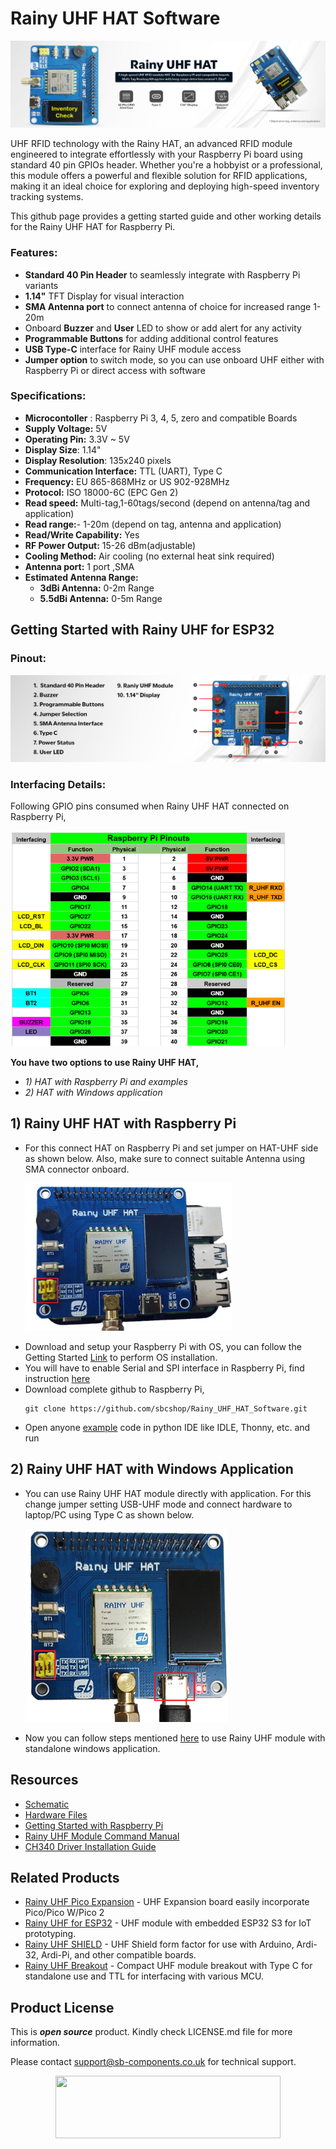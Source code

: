 # Rainy UHF HAT Software

<img src="https://github.com/sbcshop/Rainy_UHF_HAT_Software/blob/main/images/FeatureBanner_RainyUHF_HAT.jpg">

UHF RFID technology with the Rainy HAT, an advanced RFID module engineered to integrate effortlessly with your Raspberry Pi board using standard 40 pin GPIOs header. Whether you're a hobbyist or a professional, this module offers a powerful and flexible solution for RFID applications, making it an ideal choice for exploring and deploying high-speed inventory tracking systems.

This github page provides a getting started guide and other working details for the Rainy UHF HAT for Raspberry Pi. 

### Features:
- **Standard 40 Pin Header** to seamlessly integrate with Raspberry Pi variants
- **1.14"** TFT Display for visual interaction
- **SMA Antenna port** to connect antenna of choice for increased range 1-20m
- Onboard **Buzzer** and **User** LED to show or add alert for any activity
- **Programmable Buttons** for adding additional control features
- **USB Type-C** interface for Rainy UHF module access
- **Jumper option** to switch mode, so you can use onboard UHF either with Raspberry Pi or direct access with software
 
### Specifications:
- **Microcontoller**  : Raspberry Pi 3, 4, 5, zero and compatible Boards
- **Supply Voltage:** 5V
- **Operating Pin:** 3.3V ~ 5V
- **Display Size**: 1.14"
- **Display Resolution**: 135x240 pixels
- **Communication Interface:** TTL (UART), Type C
- **Frequency:** EU 865-868MHz or US 902-928MHz
- **Protocol:** ISO 18000-6C (EPC Gen 2)
- **Read speed:** Multi-tag,1-60tags/second (depend on antenna/tag and application)
- **Read range:**- 1-20m (depend on tag, antenna and application)
- **Read/Write Capability:** Yes
- **RF Power Output:** 15-26 dBm(adjustable)
- **Cooling Method:** Air cooling (no external heat sink required)
- **Antenna port:** 1 port ,SMA
- **Estimated Antenna Range:** 
     - **3dBi Antenna:** 0-2m Range
     - **5.5dBi Antenna:** 0-5m Range
       
## Getting Started with Rainy UHF for ESP32
### Pinout:
<img src="https://github.com/sbcshop/Rainy_UHF_HAT_Software/blob/main/images/Rainy_UHF_HAT_Pinouts.jpg" width="" height=""> 

### Interfacing Details:
Following GPIO pins consumed when Rainy UHF HAT connected on Raspberry Pi,

<img src="https://github.com/sbcshop/Rainy_UHF_HAT_Software/blob/main/images/interfacing_info.png" width="440" height="345"> 

**You have two options to use Rainy UHF HAT,**
- _1) HAT with Raspberry Pi and examples_
- _2) HAT with Windows application_

## 1) Rainy UHF HAT with Raspberry Pi
 - For this connect HAT on Raspberry Pi and set jumper on HAT-UHF side as shown below. Also, make sure to connect suitable Antenna using SMA connector onboard.

   <img src="https://github.com/sbcshop/Rainy_UHF_HAT_Software/blob/main/images/RainUHFHAT_withPI.png" width="331" height="236">

 * Download and setup your Raspberry Pi with OS, you can follow the Getting Started [Link](https://www.raspberrypi.com/documentation/computers/getting-started.html) to perform OS installation.
 * You will have to enable Serial and SPI interface in Raspberry Pi, find instruction [here](https://github.com/sbcshop/Pitalk_4G_HAT_Software/blob/main/Documents/Serial%20Interface%20Enable%20RPi.pdf) 
 * Download complete github to Raspberry Pi,
   ```
   git clone https://github.com/sbcshop/Rainy_UHF_HAT_Software.git
   ```
 * Open anyone [example]() code in python IDE like IDLE, Thonny, etc. and run
 <!--
  <img src="https://github.com/sbcshop/Serial_Servo_RaspberryPi_HAT_Software/blob/main/images/example_codes.png" width="495" height="190">
  <img src="https://github.com/sbcshop/Serial_Servo_RaspberryPi_HAT_Software/blob/main/images/example_run.png" width="1094" height="590">
 -->

## 2) Rainy UHF HAT with Windows Application
  * You can use Rainy UHF HAT module directly with application. For this change jumper setting USB-UHF mode and connect hardware to laptop/PC using Type C as shown below.
    
    <img src="https://github.com/sbcshop/Rainy_UHF_HAT_Software/blob/main/images/RainyUHFHAT_withApp.png" width="" height="">
  
  * Now you can follow steps mentioned [here](https://github.com/sbcshop/Rainy_UHF_Breakout_Software#rainy-uhf-breakout-standalone) to use Rainy UHF module with standalone windows application.

## Resources
  * [Schematic](https://github.com/sbcshop/Rainy_UHF_HAT_Hardware/blob/main/Design%20Data/Rainy%20UHF%20HAT%20SCH.%20PDF.pdf)
  * [Hardware Files](https://github.com/sbcshop/Rainy_UHF_HAT_Hardware)
  * [Getting Started with Raspberry Pi](https://www.raspberrypi.com/documentation/computers/getting-started.html)
  * [Rainy UHF Module Command Manual](https://github.com/sbcshop/Rainy_UHF_Breakout_Software/blob/main/Document/Rainy%20UHF%20Module%20Command%20Manual.pdf)
  * [CH340 Driver Installation Guide](https://github.com/sbcshop/NFC_Module/blob/main/documents/CH340%20Driver%20installation%20steps.pdf)


## Related Products
  * [Rainy UHF Pico Expansion](https://shop.sb-components.co.uk/products/rainypi-uhf-based-on-pico-complete-kit) -  UHF Expansion board easily incorporate Pico/Pico W/Pico 2
  * [Rainy UHF for ESP32](https://shop.sb-components.co.uk/products/rainyfi-uhf-for-esp32-complete-board-kit) - UHF module with embedded ESP32 S3 for IoT prototyping.
  * [Rainy UHF SHIELD](https://shop.sb-components.co.uk/products/rainy-shield-for-arduino-board-complete-kit) - UHF Shield form factor for use with Arduino, Ardi-32, Ardi-Pi, and other compatible boards.
  * [Rainy UHF Breakout](https://shop.sb-components.co.uk/products/rainy-uhf-breakout-complete-kit) - Compact UHF module breakout with Type C for standalone use and TTL for interfacing with various MCU.

## Product License

This is ***open source*** product. Kindly check LICENSE.md file for more information.

Please contact support@sb-components.co.uk for technical support.
<p align="center">
  <img width="360" height="100" src="https://cdn.shopify.com/s/files/1/1217/2104/files/Logo_sb_component_3.png?v=1666086771&width=300">
</p>

